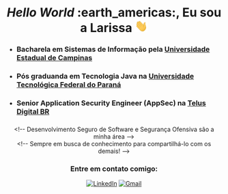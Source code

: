 <h1 align="center"><i>Hello World</i> :earth_americas:, Eu sou a Larissa <img src="https://raw.githubusercontent.com/ABSphreak/ABSphreak/master/gifs/Hi.gif" width="30px" />  </h1>

<div align="left">
 <ul>
        <li><h3>Bacharela em Sistemas de Informação pela <a href="https://www.unicamp.br/unicamp/">Universidade Estadual de Campinas</a></h3></li>
        <li><h3>Pós graduanda em Tecnologia Java na <a href="https://www.utfpr.edu.br/">Universidade Tecnológica Federal do Paraná </a></h3></li>
        <li><h3>Senior Application Security Engineer (AppSec) na  <a href="https://www.telusdigital.com/about/locations/brazil?INTCMP=locations_panel-list_brazil">Telus Digital BR</a><h3></li>
  </ul>
</div>

<div align="center">
      &lt;!-- Desenvolvimento Seguro de Software e Segurança Ofensiva são a minha área --&gt;
      <br />
      &lt;!-- Sempre em busca de conhecimento para compartilhá-lo com os demais! --&gt;
</div>


<div align="center">
<h3>Entre em contato comigo:</h3>
<p>
<a href="https://www.linkedin.com/in/larissa-benevides/" target="_blank"><img alt="LinkedIn" src="https://img.shields.io/badge/linkedin-%230077B5.svg?&style=for-the-badge&logo=linkedin&logoColor=white" /></a> 
<a href="mailto:larissabenevidesvieira@gmail.com" target="_blank"><img alt="Gmail" src="https://img.shields.io/badge/Gmail-D14836?style=for-the-badge&logo=gmail&logoColor=white" /></a> 
</p>
</div>

<br/>



